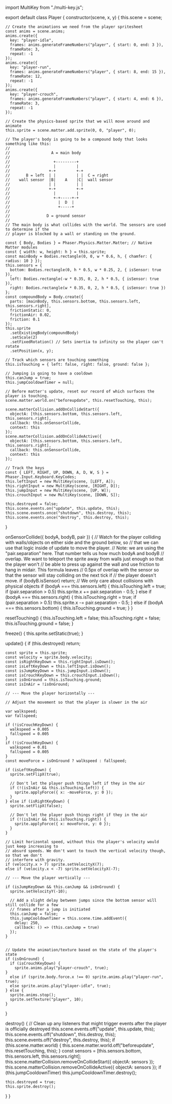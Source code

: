 import MultiKey from "./multi-key.js";

export default class Player {
  constructor(scene, x, y) {
    this.scene = scene;

    // Create the animations we need from the player spritesheet
    const anims = scene.anims;
    anims.create({
      key: "player-idle",
      frames: anims.generateFrameNumbers("player", { start: 0, end: 3 }),
      frameRate: 3,
      repeat: -1
    });
    anims.create({
      key: "player-run",
      frames: anims.generateFrameNumbers("player", { start: 8, end: 15 }),
      frameRate: 12,
      repeat: -1
    });
    anims.create({
      key: "player-crouch",
      frames: anims.generateFrameNumbers("player", { start: 4, end: 6 }),
      frameRate: 3,
      repeat: -1
    });

    // Create the physics-based sprite that we will move around and animate
    this.sprite = scene.matter.add.sprite(0, 0, "player", 0);

    // The player's body is going to be a compound body that looks something like this:
    //
    //                  A = main body
    //
    //                   +---------+
    //                   |         |
    //                 +-+         +-+
    //       B = left  | |         | |  C = right
    //    wall sensor  |B|    A    |C|  wall sensor
    //                 | |         | |
    //                 +-+         +-+
    //                   |         |
    //                   +-+-----+-+
    //                     |  D  |
    //                     +-----+
    //
    //                D = ground sensor
    //
    // The main body is what collides with the world. The sensors are used to determine if the
    // player is blocked by a wall or standing on the ground.

    const { Body, Bodies } = Phaser.Physics.Matter.Matter; // Native Matter modules
    const { width: w, height: h } = this.sprite;
    const mainBody = Bodies.rectangle(0, 0, w * 0.6, h, { chamfer: { radius: 10 } });
    this.sensors = {
      bottom: Bodies.rectangle(0, h * 0.5, w * 0.25, 2, { isSensor: true }),
      left: Bodies.rectangle(-w * 0.35, 0, 2, h * 0.5, { isSensor: true }),
      right: Bodies.rectangle(w * 0.35, 0, 2, h * 0.5, { isSensor: true })
    };
    const compoundBody = Body.create({
      parts: [mainBody, this.sensors.bottom, this.sensors.left, this.sensors.right],
      frictionStatic: 0,
      frictionAir: 0.02,
      friction: 0.1
    });
    this.sprite
      .setExistingBody(compoundBody)
      .setScale(2)
      .setFixedRotation() // Sets inertia to infinity so the player can't rotate
      .setPosition(x, y);

    // Track which sensors are touching something
    this.isTouching = { left: false, right: false, ground: false };

    // Jumping is going to have a cooldown
    this.canJump = true;
    this.jumpCooldownTimer = null;

    // Before matter's update, reset our record of which surfaces the player is touching.
    scene.matter.world.on("beforeupdate", this.resetTouching, this);

    scene.matterCollision.addOnCollideStart({
      objectA: [this.sensors.bottom, this.sensors.left, this.sensors.right],
      callback: this.onSensorCollide,
      context: this
    });
    scene.matterCollision.addOnCollideActive({
      objectA: [this.sensors.bottom, this.sensors.left, this.sensors.right],
      callback: this.onSensorCollide,
      context: this
    });

    // Track the keys
    const { LEFT, RIGHT, UP, DOWN, A, D, W, S } = Phaser.Input.Keyboard.KeyCodes;
    this.leftInput = new MultiKey(scene, [LEFT, A]);
    this.rightInput = new MultiKey(scene, [RIGHT, D]);
    this.jumpInput = new MultiKey(scene, [UP, W]);
    this.crouchInput = new MultiKey(scene, [DOWN, S]);

    this.destroyed = false;
    this.scene.events.on("update", this.update, this);
    this.scene.events.once("shutdown", this.destroy, this);
    this.scene.events.once("destroy", this.destroy, this);
  }

  onSensorCollide({ bodyA, bodyB, pair }) {
    // Watch for the player colliding with walls/objects on either side and the ground below, so
    // that we can use that logic inside of update to move the player.
    // Note: we are using the "pair.separation" here. That number tells us how much bodyA and bodyB
    // overlap. We want to teleport the sprite away from walls just enough so that the player won't
    // be able to press up against the wall and use friction to hang in midair. This formula leaves
    // 0.5px of overlap with the sensor so that the sensor will stay colliding on the next tick if
    // the player doesn't move.
    if (bodyB.isSensor) return; // We only care about collisions with physical objects
    if (bodyA === this.sensors.left) {
      this.isTouching.left = true;
      if (pair.separation > 0.5) this.sprite.x += pair.separation - 0.5;
    } else if (bodyA === this.sensors.right) {
      this.isTouching.right = true;
      if (pair.separation > 0.5) this.sprite.x -= pair.separation - 0.5;
    } else if (bodyA === this.sensors.bottom) {
      this.isTouching.ground = true;
    }
  }

  resetTouching() {
    this.isTouching.left = false;
    this.isTouching.right = false;
    this.isTouching.ground = false;
  }

  freeze() {
    this.sprite.setStatic(true);
  }

  update() {
    if (this.destroyed) return;

    const sprite = this.sprite;
    const velocity = sprite.body.velocity;
    const isRightKeyDown = this.rightInput.isDown();
    const isLeftKeyDown = this.leftInput.isDown();
    const isJumpKeyDown = this.jumpInput.isDown();
    const isCrouchKeyDown = this.crouchInput.isDown();
    const isOnGround = this.isTouching.ground;
    const isInAir = !isOnGround;

    // --- Move the player horizontally ---

    // Adjust the movement so that the player is slower in the air
    
    var walkspeed;
    var fallspeed;
    
    if (!isCrouchKeyDown) {
      walkspeed = 0.005
      fallspeed = 0.005
    }
    if (!isCrouchKeyDown) {
      walkspeed = 0.01
      fallspeed = 0.005
    }
    const moveForce = isOnGround ? walkspeed : fallspeed;

    if (isLeftKeyDown) {
      sprite.setFlipX(true);

      // Don't let the player push things left if they in the air
      if (!(isInAir && this.isTouching.left)) {
        sprite.applyForce({ x: -moveForce, y: 0 });
      }
    } else if (isRightKeyDown) {
      sprite.setFlipX(false);

      // Don't let the player push things right if they in the air
      if (!(isInAir && this.isTouching.right)) {
        sprite.applyForce({ x: moveForce, y: 0 });
      }
    }

    // Limit horizontal speed, without this the player's velocity would just keep increasing to
    // absurd speeds. We don't want to touch the vertical velocity though, so that we don't
    // interfere with gravity.
    if (velocity.x > 7) sprite.setVelocityX(7);
    else if (velocity.x < -7) sprite.setVelocityX(-7);

    // --- Move the player vertically ---

    if (isJumpKeyDown && this.canJump && isOnGround) {
      sprite.setVelocityY(-10);

      // Add a slight delay between jumps since the bottom sensor will still collide for a few
      // frames after a jump is initiated
      this.canJump = false;
      this.jumpCooldownTimer = this.scene.time.addEvent({
        delay: 250,
        callback: () => (this.canJump = true)
      });
    }


    // Update the animation/texture based on the state of the player's state
    if (isOnGround) {
      if (isCrouchKeyDown) {
        sprite.anims.play("player-crouch", true);
    }
      else if (sprite.body.force.x !== 0) sprite.anims.play("player-run", true);
      else sprite.anims.play("player-idle", true);
    } else {
      sprite.anims.stop();
      sprite.setTexture("player", 10);
    }
  }

  destroy() {
    // Clean up any listeners that might trigger events after the player is officially destroyed
    this.scene.events.off("update", this.update, this);
    this.scene.events.off("shutdown", this.destroy, this);
    this.scene.events.off("destroy", this.destroy, this);
    if (this.scene.matter.world) {
      this.scene.matter.world.off("beforeupdate", this.resetTouching, this);
    }
    const sensors = [this.sensors.bottom, this.sensors.left, this.sensors.right];
    this.scene.matterCollision.removeOnCollideStart({ objectA: sensors });
    this.scene.matterCollision.removeOnCollideActive({ objectA: sensors });
    if (this.jumpCooldownTimer) this.jumpCooldownTimer.destroy();

    this.destroyed = true;
    this.sprite.destroy();
  }
}
